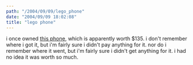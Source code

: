 ```yaml
---
path: "/2004/09/09/lego_phone" 
date: "2004/09/09 18:02:08" 
title: "lego phone" 
---
```

<p>i once owned <a href="http://www.boingboing.net/2004/09/09/working_lego_phone.html">this phone</a>, which is apparently worth $135. i don't remember where i got it, but i'm fairly sure i didn't pay anything for it. nor do i remember where it went, but i'm fairly sure i didn't get anything for it. i had no idea it was worth so much.</p>
